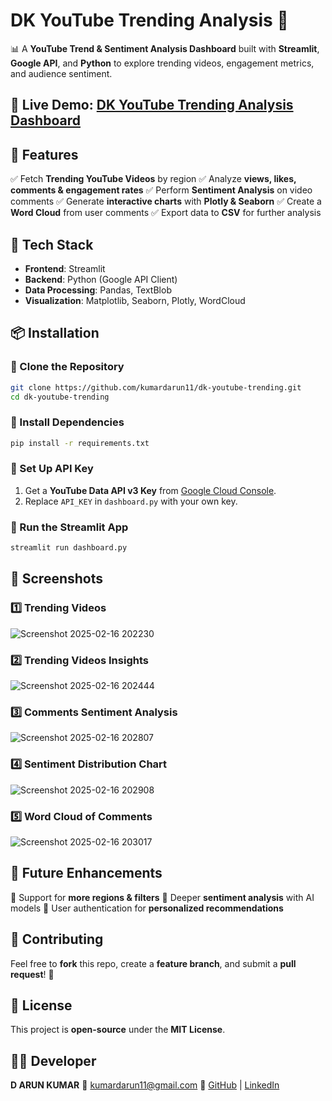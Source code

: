 # **DK YouTube Trending Analysis** 🚀

📊 A **YouTube Trend & Sentiment Analysis Dashboard** built with **Streamlit**, **Google API**, and **Python** to explore trending videos, engagement metrics, and audience sentiment.

## 🔗 **Live Demo:** [DK YouTube Trending Analysis Dashboard](https://dkyttrendsentimentanalysis.streamlit.app/)

## 📌 **Features**

✅ Fetch **Trending YouTube Videos** by region
✅ Analyze **views, likes, comments & engagement rates**
✅ Perform **Sentiment Analysis** on video comments
✅ Generate **interactive charts** with **Plotly & Seaborn**
✅ Create a **Word Cloud** from user comments
✅ Export data to **CSV** for further analysis

## 🚀 **Tech Stack**

- **Frontend**: Streamlit
- **Backend**: Python (Google API Client)
- **Data Processing**: Pandas, TextBlob
- **Visualization**: Matplotlib, Seaborn, Plotly, WordCloud

## 📦 **Installation**

### 🔹 Clone the Repository

```sh
git clone https://github.com/kumardarun11/dk-youtube-trending.git  
cd dk-youtube-trending
```

### 🔹 Install Dependencies

```sh
pip install -r requirements.txt
```

### 🔹 Set Up API Key

1. Get a **YouTube Data API v3 Key** from [Google Cloud Console](https://console.cloud.google.com/).
2. Replace `API_KEY` in `dashboard.py` with your own key.

### 🔹 Run the Streamlit App

```sh
streamlit run dashboard.py
```

## 🎥 **Screenshots**

### 1️⃣ Trending Videos

![Screenshot 2025-02-16 202230](https://github.com/user-attachments/assets/a5a72164-d052-46f3-90ac-057361ee5617)

### 2️⃣ Trending Videos Insights

![Screenshot 2025-02-16 202444](https://github.com/user-attachments/assets/dc07e303-5151-4754-be30-511899f60ab2)

### 3️⃣ Comments Sentiment Analysis

![Screenshot 2025-02-16 202807](https://github.com/user-attachments/assets/4cd8e1ee-e827-4676-9dbe-b09d5a8aa852)

### 4️⃣ Sentiment Distribution Chart

![Screenshot 2025-02-16 202908](https://github.com/user-attachments/assets/2a3f84f1-91e0-4b9e-8ff9-b0bd84d02cb0)

### 5️⃣ Word Cloud of Comments

![Screenshot 2025-02-16 203017](https://github.com/user-attachments/assets/eeac1afc-6a38-4484-892a-8c936ed1f9f0)

## 🎯 **Future Enhancements**

🔹 Support for **more regions & filters**
🔹 Deeper **sentiment analysis** with AI models
🔹 User authentication for **personalized recommendations**

## 🤝 **Contributing**

Feel free to **fork** this repo, create a **feature branch**, and submit a **pull request**! 🚀

## 📜 **License**

This project is **open-source** under the **MIT License**.

## 👨‍💻 **Developer**

**D ARUN KUMAR**
📧 kumardarun11@gmail.com
🔗 [GitHub](https://github.com/kumardarun11) | [LinkedIn](https://linkedin.com/in/kumardarun11)
